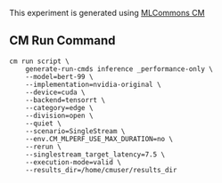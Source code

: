 This experiment is generated using [MLCommons CM](https://github.com/mlcommons/ck)
## CM Run Command
```
cm run script \
	generate-run-cmds inference _performance-only \
	--model=bert-99 \
	--implementation=nvidia-original \
	--device=cuda \
	--backend=tensorrt \
	--category=edge \
	--division=open \
	--quiet \
	--scenario=SingleStream \
	--env.CM_MLPERF_USE_MAX_DURATION=no \
	--rerun \
	--singlestream_target_latency=7.5 \
	--execution-mode=valid \
	--results_dir=/home/cmuser/results_dir
```